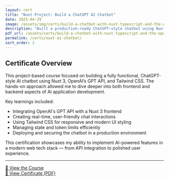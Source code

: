 ```yaml
---
layout: cert
title: "Nuxt Project: Build a ChatGPT AI Chatbot"
date: 2025-04-29
image: /assets/img/certs/build-a-chatbot-with-nuxt-typescript-and-the-openai-assistants-api.png
description: "Built a production-ready ChatGPT-style chatbot using Nuxt 3, OpenAI, and Tailwind CSS while deepening my understanding of full-stack AI integrations."
pdf_url: /assets/certs/build-a-chatbot-with-nuxt-typescript-and-the-openai-assistants-api.pdf
permalink: /certs/nuxt-ai-chatbot/
sort_order: 2
---
```


## Certificate Overview

This project-based course focused on building a fully functional, ChatGPT-style AI chatbot using Nuxt 3, OpenAI’s GPT API, and Tailwind CSS. The hands-on approach allowed me to dive deeper into both frontend and backend aspects of AI application development.

Key learnings included:

- Integrating OpenAI's GPT API with a Nuxt 3 frontend  
- Creating real-time, user-friendly chat interactions  
- Using Tailwind CSS for responsive and modern UI styling  
- Managing state and token limits efficiently  
- Deploying and securing the chatbot in a production environment  

This certification showcases my ability to implement AI-powered features in a modern web tech stack — from API integration to polished user experience.

---

[🔗 View the Course](https://zerotomastery.io/courses/nuxt-project-chatbot-ai/)  
[📄 View Certificate (PDF)](/assets/certs/build-a-chatbot-with-nuxt-typescript-and-the-openai-assistants-api.pdf)